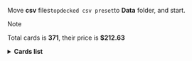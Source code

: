 Move <b>csv</b> files```topdecked csv preset```to <b>Data</b> folder, and start.

> [!NOTE]
> Total cards is <b>371</b>, their price is <b>$212.63</b>

<details>
  <summary><b>Cards list</b></summary>

<ul>
 <li> $0.04 <a href="https://scryfall.com/card/khm/157/ru">Tuskeri Firewalker</a> - foil (1)</li>
 <li> $0.04 <a href="https://scryfall.com/card/mid/118/ru">Olivia's Midnight Ambush</a> - foil (1)</li>
 <li> $0.02 <a href="https://scryfall.com/card/afr/45/ru">Air-Cult Elemental</a> - foil (1)</li>
 <li> $0.01 <a href="https://scryfall.com/card/mid/132/ru">Burn the Accursed</a> - foil (1)</li>
 <li> $0.72 <a href="https://scryfall.com/card/khm/397/ru">Mountain</a> - foil (1)</li>
 <li> $0.15 <a href="https://scryfall.com/card/thb/284/en">Mountain</a> - foil (1)</li>
 <li> $0.14 <a href="https://scryfall.com/card/afr/275/ru">Mountain</a> - foil (1)</li>
 <li> $0.17 <a href="https://scryfall.com/card/thb/285/en">Mountain</a> - foil (1)</li>
 <li> $0.11 <a href="https://scryfall.com/card/afr/274/ru">Mountain</a> - foil (1)</li>
 <li> $0.15 <a href="https://scryfall.com/card/mid/383/ru">Mountain</a> - foil (1)</li>
 <li> $0.08 <a href="https://scryfall.com/card/afr/277/ru">Mountain</a> - foil (1)</li>
 <li> $0.11 <a href="https://scryfall.com/card/afr/276/ru">Mountain</a> - foil (1)</li>
 <li> $0.35 <a href="https://scryfall.com/card/mid/277/ru">Forest</a> - foil (1)</li>
 <li> $0.19 <a href="https://scryfall.com/card/thb/287/en">Forest</a> - foil (1)</li>
 <li> $0.13 <a href="https://scryfall.com/card/afr/279/ru">Forest</a> - foil (1)</li>
 <li> $0.12 <a href="https://scryfall.com/card/afr/278/ru">Forest</a> - foil (1)</li>
 <li> $0.10 <a href="https://scryfall.com/card/mid/384/ru">Forest</a> - foil (1)</li>
 <li> $0.73 <a href="https://scryfall.com/card/khm/398/ru">Forest</a> - foil (1)</li>
 <li> $0.16 <a href="https://scryfall.com/card/afr/281/ru">Forest</a> - foil (1)</li>
 <li> $0.12 <a href="https://scryfall.com/card/afr/280/ru">Forest</a> - foil (1)</li>
 <li> $0.08 <a href="https://scryfall.com/card/thb/286/en">Forest</a> - foil (1)</li>
 <li> $0.13 <a href="https://scryfall.com/card/afr/265/ru">Plains</a> - foil (1)</li>
 <li> $0.09 <a href="https://scryfall.com/card/afr/263/ru">Plains</a> - foil (1)</li>
 <li> $0.10 <a href="https://scryfall.com/card/afr/262/ru">Plains</a> - foil (1)</li>
 <li> $0.08 <a href="https://scryfall.com/card/afr/264/ru">Plains</a> - foil (1)</li>
 <li> $0.22 <a href="https://scryfall.com/card/thb/279/en">Plains</a> - foil (1)</li>
 <li> $0.20 <a href="https://scryfall.com/card/thb/278/en">Plains</a> - foil (1)</li>
 <li> $0.09 <a href="https://scryfall.com/card/mid/380/ru">Plains</a> - foil (1)</li>
 <li> $0.32 <a href="https://scryfall.com/card/khm/394/ru">Plains</a> - foil (1)</li>
 <li> $0.19 <a href="https://scryfall.com/card/thb/280/en">Island</a> - foil (1)</li>
 <li> $0.11 <a href="https://scryfall.com/card/afr/268/ru">Island</a> - foil (1)</li>
 <li> $0.09 <a href="https://scryfall.com/card/mid/381/ru">Island</a> - foil (1)</li>
 <li> $0.63 <a href="https://scryfall.com/card/khm/395/ru">Island</a> - foil (1)</li>
 <li> $0.08 <a href="https://scryfall.com/card/afr/269/ru">Island</a> - foil (1)</li>
 <li> $0.13 <a href="https://scryfall.com/card/afr/266/ru">Island</a> - foil (1)</li>
 <li> $0.19 <a href="https://scryfall.com/card/thb/281/ru">Island</a> - foil (1)</li>
 <li> $0.10 <a href="https://scryfall.com/card/afr/267/ru">Island</a> - foil (1)</li>
 <li> $0.13 <a href="https://scryfall.com/card/mid/382/ru">Swamp</a> - foil (1)</li>
 <li> $0.12 <a href="https://scryfall.com/card/thb/282/en">Swamp</a> - foil (1)</li>
 <li> $0.10 <a href="https://scryfall.com/card/afr/270/ru">Swamp</a> - foil (1)</li>
 <li> $0.12 <a href="https://scryfall.com/card/afr/272/ru">Swamp</a> - foil (1)</li>
 <li> $0.89 <a href="https://scryfall.com/card/mid/273/ru">Swamp</a> - foil (1)</li>
 <li> $0.19 <a href="https://scryfall.com/card/thb/283/en">Swamp</a> - foil (1)</li>
 <li> $2.00 <a href="https://scryfall.com/card/thb/252/en">Swamp</a> - foil (1)</li>
 <li> $0.46 <a href="https://scryfall.com/card/khm/396/ru">Swamp</a> - foil (1)</li>
 <li> $0.13 <a href="https://scryfall.com/card/afr/273/ru">Swamp</a> - foil (1)</li>
 <li> $0.12 <a href="https://scryfall.com/card/afr/271/ru">Swamp</a> - foil (1)</li>
 <li> $1.06 <a href="https://scryfall.com/card/neo/472/en">Thundering Raiju</a> - foil (1)</li>
 <li> $0.11 <a href="https://scryfall.com/card/mid/244/ru">Sunrise Cavalier</a> - foil (1)</li>
 <li> $0.17 <a href="https://scryfall.com/card/afr/397/ru">Treasure Chest</a> - foil (1)</li>
 <li> $0.28 <a href="https://scryfall.com/card/mid/386/ru">Triskaidekaphile</a> - foil (1)</li>
 <li> $0.07 <a href="https://scryfall.com/card/afr/46/ru">Arcane Investigator</a> - foil (1)</li>
 <li> $0.35 <a href="https://scryfall.com/card/afr/228/ru">Monk Class</a> - foil (1)</li>
 <li> $0.19 <a href="https://scryfall.com/card/afr/117/ru">Reaper's Talisman</a> - foil (1)</li>
 <li> $0.13 <a href="https://scryfall.com/card/thb/263/en">Tymaret, Chosen from Death</a> - foil (1)</li>
 <li> $0.05 <a href="https://scryfall.com/card/khm/87/ru">Draugr Recruiter</a> - foil (1)</li>
 <li> $0.13 <a href="https://scryfall.com/card/khm/321/ru">Aegar, the Freezing Flame</a> - foil (1)</li>
 <li> $0.08 <a href="https://scryfall.com/card/mid/299/ru">Burly Breaker // Dire-Strain Demolisher</a> - foil (1)</li>
 <li> $0.41 <a href="https://scryfall.com/card/afr/375/ru">Forsworn Paladin</a> - foil (1)</li>
 <li> $0.02 <a href="https://scryfall.com/card/mid/84/ru">Arrogant Outlaw</a> - foil (1)</li>
 <li> $0.06 <a href="https://scryfall.com/card/afr/310/ru">Rimeshield Frost Giant</a> - foil (1)</li>
 <li> $2.79 <a href="https://scryfall.com/card/ddr/1/en">Nissa, Voice of Zendikar</a> - foil (1)</li>
 <li> $2.35 <a href="https://scryfall.com/card/sta/56/ru">Regrowth</a> - foil (1)</li>
 <li> $0.14 <a href="https://scryfall.com/card/mid/261/ru">Evolving Wilds</a> - foil (1)</li>
 <li> $0.46 <a href="https://scryfall.com/card/thb/352/en">Arasta of the Endless Web</a> - foil (1)</li>
 <li> $2.78 <a href="https://scryfall.com/card/vow/46/en">Welcoming Vampire</a> - foil (1)</li>
 <li> $0.89 <a href="https://scryfall.com/card/khm/400/ru">Reflections of Littjara</a> - foil (1)</li>
 <li> $0.01 <a href="https://scryfall.com/card/mid/22/ru">Gavony Trapper</a> - foil (1)</li>
 <li> $0.13 <a href="https://scryfall.com/card/mid/63/ru">Mysterious Tome // Chilling Chronicle</a> - foil (1)</li>
 <li> $0.09 <a href="https://scryfall.com/card/khm/8/ru">Divine Gambit</a> - foil (1)</li>
 <li> $0.02 <a href="https://scryfall.com/card/mom/195/en">Iridescent Blademaster</a> - foil (1)</li>
 <li> $0.60 <a href="https://scryfall.com/card/ddr/36/en">Ob Nixilis Reignited</a> - foil (1)</li>
 <li> $0.53 <a href="https://scryfall.com/card/afr/33/ru">Portable Hole</a> - nonfoil (1)</li>
 <li> $0.37 <a href="https://scryfall.com/card/stx/128/ru">Ecological Appreciation</a> - nonfoil (1)</li>
 <li> $0.04 <a href="https://scryfall.com/card/stx/100/ru">Explosive Welcome</a> - nonfoil (1)</li>
 <li> $0.11 <a href="https://scryfall.com/card/stx/154/ru">Pestilent Cauldron // Restorative Burst</a> - nonfoil (1)</li>
 <li> $0.09 <a href="https://scryfall.com/card/afr/175/ru">Choose Your Weapon</a> - nonfoil (1)</li>
 <li> $0.48 <a href="https://scryfall.com/card/ddr/56/en">Pestilence Demon</a> - nonfoil (1)</li>
 <li> $4.10 <a href="https://scryfall.com/card/khm/114/ru">Valki, God of Lies // Tibalt, Cosmic Impostor</a> - nonfoil (1)</li>
 <li> $0.04 <a href="https://scryfall.com/card/afr/149/ru">Hulking Bugbear</a> - nonfoil (1)</li>
 <li> $0.23 <a href="https://scryfall.com/card/thb/214/en">Dream Trawler</a> - nonfoil (1)</li>
 <li> $0.05 <a href="https://scryfall.com/card/stx/56/ru">Symmetry Sage</a> - nonfoil (1)</li>
 <li> $0.10 <a href="https://scryfall.com/card/afr/105/ru">Gelatinous Cube</a> - nonfoil (1)</li>
 <li> $0.02 <a href="https://scryfall.com/card/mid/83/ru">Vivisection</a> - nonfoil (1)</li>
 <li> $1.34 <a href="https://scryfall.com/card/stx/279/ru">Kasmina, Enigma Sage</a> - nonfoil (1)</li>
 <li> $0.18 <a href="https://scryfall.com/card/afr/337/ru">Bruenor Battlehammer</a> - nonfoil (1)</li>
 <li> $0.10 <a href="https://scryfall.com/card/ddr/3/en">Briarhorn</a> - nonfoil (2)</li>
 <li> $0.02 <a href="https://scryfall.com/card/stx/105/ru">Hall Monitor</a> - nonfoil (1)</li>
 <li> $1.82 <a href="https://scryfall.com/card/vow/63/en">Hullbreaker Horror</a> - nonfoil (1)</li>
 <li> $0.14 <a href="https://scryfall.com/card/stx/171/ru">Creative Outburst</a> - nonfoil (1)</li>
 <li> $0.04 <a href="https://scryfall.com/card/mom/237/en">Invasion of Moag // Bloomwielder Dryads</a> - nonfoil (1)</li>
 <li> $0.41 <a href="https://scryfall.com/card/ddr/53/en">Indulgent Tormentor</a> - nonfoil (1)</li>
 <li> $0.02 <a href="https://scryfall.com/card/stx/31/ru">Stonebinder's Familiar</a> - nonfoil (1)</li>
 <li> $0.04 <a href="https://scryfall.com/card/afr/231/ru">Shessra, Death's Whisper</a> - nonfoil (1)</li>
 <li> $0.23 <a href="https://scryfall.com/card/afr/371/ru">Yuan-Ti Malison</a> - nonfoil (1)</li>
 <li> $0.12 <a href="https://scryfall.com/card/stx/96/ru">Draconic Intervention</a> - nonfoil (1)</li>
 <li> $0.05 <a href="https://scryfall.com/card/mom/166/en">Stoke the Flames</a> - nonfoil (1)</li>
 <li> $0.35 <a href="https://scryfall.com/card/mid/221/ru">Faithful Mending</a> - nonfoil (1)</li>
 <li> $0.10 <a href="https://scryfall.com/card/sta/37/ru">Claim the Firstborn</a> - nonfoil (1)</li>
 <li> $0.06 <a href="https://scryfall.com/card/thb/69/en">Stinging Lionfish</a> - nonfoil (1)</li>
 <li> $0.07 <a href="https://scryfall.com/card/afr/137/ru">Critical Hit</a> - nonfoil (1)</li>
 <li> $0.01 <a href="https://scryfall.com/card/mid/75/ru">Skaab Wrangler</a> - nonfoil (1)</li>
 <li> $0.16 <a href="https://scryfall.com/card/ddr/58/en">Quest for the Gravelord</a> - nonfoil (2)</li>
 <li> $0.03 <a href="https://scryfall.com/card/thb/63/en">Sea God's Scorn</a> - nonfoil (1)</li>
 <li> $0.02 <a href="https://scryfall.com/card/thb/189/en">Nyx Herald</a> - nonfoil (1)</li>
 <li> $0.05 <a href="https://scryfall.com/card/khm/135/ru">Fearless Liberator</a> - nonfoil (1)</li>
 <li> $0.42 <a href="https://scryfall.com/card/khm/21/ru">Reidane, God of the Worthy // Valkmira, Protector's Shield</a> - nonfoil (1)</li>
 <li> $1.73 <a href="https://scryfall.com/card/mid/7/ru">Brutal Cathar // Moonrage Brute</a> - nonfoil (1)</li>
 <li> $0.22 <a href="https://scryfall.com/card/stx/228/ru">Rushed Rebirth</a> - nonfoil (1)</li>
 <li> $0.09 <a href="https://scryfall.com/card/mid/238/ru">Rootcoil Creeper</a> - nonfoil (2)</li>
 <li> $0.05 <a href="https://scryfall.com/card/khm/30/ru">Spectral Steel</a> - nonfoil (1)</li>
 <li> $0.25 <a href="https://scryfall.com/card/ddr/62/en">Squelching Leeches</a> - nonfoil (1)</li>
 <li> $0.26 <a href="https://scryfall.com/card/sta/28/ru">Doom Blade</a> - nonfoil (1)</li>
 <li> $0.06 <a href="https://scryfall.com/card/sta/4/ru">Divine Gambit</a> - nonfoil (1)</li>
 <li> $0.02 <a href="https://scryfall.com/card/khm/8/ru">Divine Gambit</a> - nonfoil (1)</li>
 <li> $0.03 <a href="https://scryfall.com/card/thb/239/en">Thundering Chariot</a> - nonfoil (1)</li>
 <li> $0.02 <a href="https://scryfall.com/card/afr/247/ru">Iron Golem</a> - nonfoil (1)</li>
 <li> $0.06 <a href="https://scryfall.com/card/sta/23/ru">Whirlwind Denial</a> - nonfoil (2)</li>
 <li> $0.45 <a href="https://scryfall.com/card/khm/142/ru">Magda, Brazen Outlaw</a> - nonfoil (1)</li>
 <li> $0.65 <a href="https://scryfall.com/card/thb/13/en">Elspeth Conquers Death</a> - nonfoil (1)</li>
 <li> $0.10 <a href="https://scryfall.com/card/thb/237/en">Soul-Guide Lantern</a> - nonfoil (1)</li>
 <li> $0.26 <a href="https://scryfall.com/card/sta/19/ru">Opt</a> - nonfoil (1)</li>
 <li> $0.60 <a href="https://scryfall.com/card/afr/180/ru">Druid Class</a> - nonfoil (1)</li>
 <li> $0.03 <a href="https://scryfall.com/card/afr/244/ru">Fifty Feet of Rope</a> - nonfoil (1)</li>
 <li> $0.07 <a href="https://scryfall.com/card/khm/113/ru">Tergrid's Shadow</a> - nonfoil (1)</li>
 <li> $0.03 <a href="https://scryfall.com/card/thb/138/en">Heroes of the Revel</a> - nonfoil (1)</li>
 <li> $0.03 <a href="https://scryfall.com/card/khm/128/ru">Crush the Weak</a> - nonfoil (1)</li>
 <li> $3.67 <a href="https://scryfall.com/card/afr/290/ru">Iymrith, Desert Doom</a> - nonfoil (1)</li>
 <li> $0.12 <a href="https://scryfall.com/card/stx/178/ru">Dina, Soul Steeper</a> - nonfoil (2)</li>
 <li> $0.15 <a href="https://scryfall.com/card/thb/156/en">Storm Herald</a> - nonfoil (1)</li>
 <li> $2.82 <a href="https://scryfall.com/card/thb/221/en">Kroxa, Titan of Death's Hunger</a> - nonfoil (1)</li>
 <li> $0.20 <a href="https://scryfall.com/card/ddr/61/en">Smallpox</a> - nonfoil (2)</li>
 <li> $0.11 <a href="https://scryfall.com/card/ddr/19/en">Scythe Leopard</a> - nonfoil (2)</li>
 <li> $0.02 <a href="https://scryfall.com/card/mid/196/ru">Rise of the Ants</a> - nonfoil (1)</li>
 <li> $0.03 <a href="https://scryfall.com/card/thb/133/en">Fateful End</a> - nonfoil (1)</li>
 <li> $0.12 <a href="https://scryfall.com/card/ddr/45/ru">Despoiler of Souls</a> - nonfoil (1)</li>
 <li> $0.07 <a href="https://scryfall.com/card/ddr/42/en">Carrier Thrall</a> - nonfoil (2)</li>
 <li> $0.28 <a href="https://scryfall.com/card/mid/309/ru">Katilda, Dawnhart Prime</a> - nonfoil (1)</li>
 <li> $0.02 <a href="https://scryfall.com/card/stx/224/ru">Returned Pastcaller</a> - nonfoil (1)</li>
 <li> $0.36 <a href="https://scryfall.com/card/thb/170/en">The First Iroan Games</a> - nonfoil (1)</li>
 <li> $0.09 <a href="https://scryfall.com/card/stx/57/ru">Teachings of the Archaics</a> - nonfoil (1)</li>
 <li> $0.13 <a href="https://scryfall.com/card/afr/21/ru">Ingenious Smith</a> - nonfoil (1)</li>
 <li> $0.20 <a href="https://scryfall.com/card/vow/186/en">Ascendant Packleader</a> - nonfoil (1)</li>
 <li> $0.45 <a href="https://scryfall.com/card/snc/12/en">Extraction Specialist</a> - nonfoil (1)</li>
 <li> $0.04 <a href="https://scryfall.com/card/mid/65/ru">Ominous Roost</a> - nonfoil (1)</li>
 <li> $0.08 <a href="https://scryfall.com/card/khm/259/ru">Great Hall of Starnheim</a> - nonfoil (1)</li>
 <li> $0.36 <a href="https://scryfall.com/card/afr/29/ru">Paladin Class</a> - nonfoil (1)</li>
 <li> $0.24 <a href="https://scryfall.com/card/stx/72/ru">Go Blank</a> - nonfoil (1)</li>
 <li> $0.18 <a href="https://scryfall.com/card/thb/228/en">Staggering Insight</a> - nonfoil (1)</li>
 <li> $0.07 <a href="https://scryfall.com/card/stx/123/ru">Bookwurm</a> - nonfoil (2)</li>
 <li> $0.02 <a href="https://scryfall.com/card/thb/112/en">Pharika's Spawn</a> - nonfoil (1)</li>
 <li> $0.09 <a href="https://scryfall.com/card/khm/148/ru">Rune of Speed</a> - nonfoil (1)</li>
 <li> $0.28 <a href="https://scryfall.com/card/mid/246/ru">Tovolar, Dire Overlord // Tovolar, the Midnight Scourge</a> - nonfoil (1)</li>
 <li> $0.10 <a href="https://scryfall.com/card/stx/28/ru">Show of Confidence</a> - nonfoil (1)</li>
 <li> $0.07 <a href="https://scryfall.com/card/sta/41/ru">Infuriate</a> - nonfoil (1)</li>
 <li> $0.08 <a href="https://scryfall.com/card/mid/57/ru">Grafted Identity</a> - nonfoil (1)</li>
 <li> $0.05 <a href="https://scryfall.com/card/stx/46/ru">Mentor's Guidance</a> - nonfoil (1)</li>
 <li> $0.18 <a href="https://scryfall.com/card/ddr/60/ru">Shadows of the Past</a> - nonfoil (1)</li>
 <li> $0.11 <a href="https://scryfall.com/card/mid/183/ru">Dryad's Revival</a> - nonfoil (1)</li>
 <li> $0.15 <a href="https://scryfall.com/card/stx/176/ru">Deadly Brew</a> - nonfoil (1)</li>
 <li> $0.10 <a href="https://scryfall.com/card/mid/173/ru">Brood Weaver</a> - nonfoil (1)</li>
 <li> $0.07 <a href="https://scryfall.com/card/sta/49/ru">Adventurous Impulse</a> - nonfoil (1)</li>
 <li> $0.09 <a href="https://scryfall.com/card/ddr/26/en">Woodborn Behemoth</a> - nonfoil (2)</li>
 <li> $0.28 <a href="https://scryfall.com/card/thb/234/en">Mirror Shield</a> - nonfoil (1)</li>
 <li> $0.01 <a href="https://scryfall.com/card/stx/202/ru">Maelstrom Muse</a> - nonfoil (1)</li>
 <li> $0.94 <a href="https://scryfall.com/card/ddr/65/en">Leechridden Swamp</a> - nonfoil (1)</li>
 <li> $0.11 <a href="https://scryfall.com/card/stx/98/ru">Efreet Flamepainter</a> - nonfoil (1)</li>
 <li> $0.12 <a href="https://scryfall.com/card/stx/59/ru">Test of Talents</a> - nonfoil (2)</li>
 <li> $0.28 <a href="https://scryfall.com/card/stx/26/ru">Secret Rendezvous</a> - nonfoil (1)</li>
 <li> $0.06 <a href="https://scryfall.com/card/stx/229/ru">Shadewing Laureate</a> - nonfoil (1)</li>
 <li> $4.15 <a href="https://scryfall.com/card/afr/138/ru">Delina, Wild Mage</a> - nonfoil (1)</li>
 <li> $0.18 <a href="https://scryfall.com/card/khm/116/ru">Vengeful Reaper</a> - nonfoil (1)</li>
 <li> $0.05 <a href="https://scryfall.com/card/stx/198/ru">Lorehold Apprentice</a> - nonfoil (1)</li>
 <li> $0.18 <a href="https://scryfall.com/card/khm/109/ru">Skemfar Avenger</a> - nonfoil (1)</li>
 <li> $0.24 <a href="https://scryfall.com/card/afr/98/ru">Drider</a> - nonfoil (1)</li>
 <li> $0.05 <a href="https://scryfall.com/card/thb/7/en">Commanding Presence</a> - nonfoil (1)</li>
 <li> $0.78 <a href="https://scryfall.com/card/sta/51/ru">Cultivate</a> - nonfoil (1)</li>
 <li> $0.44 <a href="https://scryfall.com/card/ddr/10/en">Gaea's Blessing</a> - nonfoil (1)</li>
 <li> $1.12 <a href="https://scryfall.com/card/stx/262/ru">Access Tunnel</a> - nonfoil (1)</li>
 <li> $0.08 <a href="https://scryfall.com/card/mid/126/ru">Vengeful Strangler // Strangling Grasp</a> - nonfoil (1)</li>
 <li> $0.03 <a href="https://scryfall.com/card/stx/231/ru">Silverquill Apprentice</a> - nonfoil (2)</li>
 <li> $0.08 <a href="https://scryfall.com/card/afr/3/ru">Blink Dog</a> - nonfoil (1)</li>
 <li> $0.02 <a href="https://scryfall.com/card/stx/135/ru">Karok Wrangler</a> - nonfoil (1)</li>
 <li> $0.14 <a href="https://scryfall.com/card/khm/325/ru">Koll, the Forgemaster</a> - nonfoil (1)</li>
 <li> $0.03 <a href="https://scryfall.com/card/mid/297/ru">Village Watch // Village Reavers</a> - nonfoil (1)</li>
 <li> $0.06 <a href="https://scryfall.com/card/stx/134/ru">Honor Troll</a> - nonfoil (2)</li>
 <li> $0.12 <a href="https://scryfall.com/card/stx/70/ru">Eyetwitch</a> - nonfoil (1)</li>
 <li> $0.02 <a href="https://scryfall.com/card/stx/200/ru">Lorehold Excavation</a> - nonfoil (1)</li>
 <li> $0.04 <a href="https://scryfall.com/card/khm/182/ru">Littjara Glade-Warden</a> - nonfoil (1)</li>
 <li> $0.02 <a href="https://scryfall.com/card/mid/300/ru">Dawnhart Mentor</a> - nonfoil (2)</li>
 <li> $0.19 <a href="https://scryfall.com/card/thb/5/en">The Birth of Meletis</a> - nonfoil (1)</li>
 <li> $0.05 <a href="https://scryfall.com/card/afr/12/ru">Divine Smite</a> - nonfoil (1)</li>
 <li> $0.27 <a href="https://scryfall.com/card/ddr/24/en">Walker of the Grove</a> - nonfoil (1)</li>
 <li> $2.07 <a href="https://scryfall.com/card/stx/81/ru">Plumb the Forbidden</a> - nonfoil (1)</li>
 <li> $0.35 <a href="https://scryfall.com/card/sta/31/ru">Inquisition of Kozilek</a> - nonfoil (1)</li>
 <li> $0.77 <a href="https://scryfall.com/card/khm/9/ru">Doomskar</a> - nonfoil (1)</li>
 <li> $0.03 <a href="https://scryfall.com/card/thb/193/en">Pheres-Band Brawler</a> - nonfoil (1)</li>
 <li> $0.07 <a href="https://scryfall.com/card/afr/49/ru">Blue Dragon</a> - nonfoil (1)</li>
 <li> $1.09 <a href="https://scryfall.com/card/afr/147/ru">Hobgoblin Bandit Lord</a> - nonfoil (1)</li>
 <li> $0.02 <a href="https://scryfall.com/card/stx/162/ru">Aether Helix</a> - nonfoil (1)</li>
 <li> $0.44 <a href="https://scryfall.com/card/afr/243/ru">Eye of Vecna</a> - nonfoil (1)</li>
 <li> $0.09 <a href="https://scryfall.com/card/thb/206/en">Acolyte of Affliction</a> - nonfoil (1)</li>
 <li> $0.03 <a href="https://scryfall.com/card/khm/137/ru">Frenzied Raider</a> - nonfoil (1)</li>
 <li> $0.04 <a href="https://scryfall.com/card/afr/54/ru">Displacer Beast</a> - nonfoil (1)</li>
 <li> $0.02 <a href="https://scryfall.com/card/thb/59/en">One with the Stars</a> - nonfoil (1)</li>
 <li> $0.19 <a href="https://scryfall.com/card/ddr/6/en">Cloudthresher</a> - nonfoil (1)</li>
 <li> $0.04 <a href="https://scryfall.com/card/afr/111/ru">Lightfoot Rogue</a> - nonfoil (1)</li>
 <li> $0.21 <a href="https://scryfall.com/card/khm/86/ru">Draugr Necromancer</a> - nonfoil (1)</li>
 <li> $0.31 <a href="https://scryfall.com/card/afr/132/ru">Battle Cry Goblin</a> - nonfoil (1)</li>
 <li> $0.08 <a href="https://scryfall.com/card/ddr/12/en">Jaddi Lifestrider</a> - nonfoil (2)</li>
 <li> $0.09 <a href="https://scryfall.com/card/stx/220/ru">Quintorius, Field Historian</a> - nonfoil (1)</li>
 <li> $0.06 <a href="https://scryfall.com/card/thb/102/en">Inevitable End</a> - nonfoil (1)</li>
 <li> $0.17 <a href="https://scryfall.com/card/stx/207/ru">Mortality Spear</a> - nonfoil (1)</li>
 <li> $0.10 <a href="https://scryfall.com/card/khm/212/ru">Harald, King of Skemfar</a> - nonfoil (1)</li>
 <li> $0.45 <a href="https://scryfall.com/card/ddr/29/en">Mosswort Bridge</a> - nonfoil (1)</li>
 <li> $0.43 <a href="https://scryfall.com/card/stx/21/ru">Mavinda, Students' Advocate</a> - nonfoil (1)</li>
 <li> $0.02 <a href="https://scryfall.com/card/stx/89/ru">Umbral Juke</a> - nonfoil (1)</li>
 <li> $0.08 <a href="https://scryfall.com/card/khm/122/ru">Basalt Ravager</a> - nonfoil (1)</li>
 <li> $0.29 <a href="https://scryfall.com/card/thb/98/en">Gravebreaker Lamia</a> - nonfoil (1)</li>
 <li> $0.11 <a href="https://scryfall.com/card/ddr/20/en">Seek the Horizon</a> - nonfoil (1)</li>
 <li> $0.26 <a href="https://scryfall.com/card/vow/58/en">Dreamshackle Geist</a> - nonfoil (1)</li>
 <li> $4.81 <a href="https://scryfall.com/card/mid/265/ru">Overgrown Farmland</a> - nonfoil (1)</li>
 <li> $0.54 <a href="https://scryfall.com/card/ddr/44/en">Desecration Demon</a> - nonfoil (1)</li>
 <li> $1.54 <a href="https://scryfall.com/card/mid/113/ru">Morbid Opportunist</a> - nonfoil (1)</li>
 <li> $0.04 <a href="https://scryfall.com/card/thb/83/en">Agonizing Remorse</a> - nonfoil (1)</li>
 <li> $0.03 <a href="https://scryfall.com/card/sta/24/ru">Agonizing Remorse</a> - nonfoil (1)</li>
 <li> $0.02 <a href="https://scryfall.com/card/afr/77/ru">Sudden Insight</a> - nonfoil (1)</li>
 <li> $0.21 <a href="https://scryfall.com/card/thb/33/en">Reverent Hoplite</a> - nonfoil (1)</li>
 <li> $0.53 <a href="https://scryfall.com/card/ddr/2/en">Abundance</a> - nonfoil (1)</li>
 <li> $0.17 <a href="https://scryfall.com/card/afr/48/ru">The Blackstaff of Waterdeep</a> - nonfoil (1)</li>
 <li> $0.07 <a href="https://scryfall.com/card/thb/223/en">Mischievous Chimera</a> - nonfoil (1)</li>
 <li> $0.16 <a href="https://scryfall.com/card/afr/125/ru">Warlock Class</a> - nonfoil (2)</li>
 <li> $0.15 <a href="https://scryfall.com/card/khm/265/ru">Port of Karfell</a> - nonfoil (1)</li>
 <li> $0.27 <a href="https://scryfall.com/card/stx/20/ru">Leonin Lightscribe</a> - nonfoil (1)</li>
 <li> $0.12 <a href="https://scryfall.com/card/mid/187/ru">Hound Tamer // Untamed Pup</a> - nonfoil (1)</li>
 <li> $0.05 <a href="https://scryfall.com/card/mid/302/ru">Hound Tamer // Untamed Pup</a> - nonfoil (1)</li>
 <li> $0.14 <a href="https://scryfall.com/card/stx/225/ru">Rip Apart</a> - nonfoil (1)</li>
 <li> $0.12 <a href="https://scryfall.com/card/khm/233/ru">Vega, the Watcher</a> - nonfoil (1)</li>
 <li> $0.14 <a href="https://scryfall.com/card/afr/114/ru">Power Word Kill</a> - nonfoil (2)</li>
 <li> $6.57 <a href="https://scryfall.com/card/khm/98/ru">Haunting Voyage</a> - nonfoil (1)</li>
 <li> $0.43 <a href="https://scryfall.com/card/mid/51/ru">Fading Hope</a> - nonfoil (2)</li>
 <li> $0.03 <a href="https://scryfall.com/card/mid/70/ru">Phantom Carriage</a> - nonfoil (2)</li>
 <li> $3.76 <a href="https://scryfall.com/card/afr/254/ru">Den of the Bugbear</a> - nonfoil (1)</li>
 <li> $1.19 <a href="https://scryfall.com/card/stx/86/ru">Sedgemoor Witch</a> - nonfoil (1)</li>
 <li> $0.04 <a href="https://scryfall.com/card/mid/251/ru">Winterthorn Blessing</a> - nonfoil (1)</li>
 <li> $0.87 <a href="https://scryfall.com/card/khm/69/ru">Mystic Reflection</a> - nonfoil (1)</li>
 <li> $0.06 <a href="https://scryfall.com/card/khm/166/ru">Elven Bow</a> - nonfoil (1)</li>
 <li> $0.26 <a href="https://scryfall.com/card/ddr/30/en">Treetop Village</a> - nonfoil (1)</li>
 <li> $0.23 <a href="https://scryfall.com/card/thb/87/en">Cling to Dust</a> - nonfoil (1)</li>
 <li> $0.06 <a href="https://scryfall.com/card/afr/135/ru">Burning Hands</a> - nonfoil (1)</li>
 <li> $0.09 <a href="https://scryfall.com/card/khm/170/ru">Fynn, the Fangbearer</a> - nonfoil (1)</li>
 <li> $0.30 <a href="https://scryfall.com/card/vow/53/en">Consuming Tide</a> - nonfoil (1)</li>
 <li> $0.07 <a href="https://scryfall.com/card/khm/253/ru">Bretagard Stronghold</a> - nonfoil (1)</li>
 <li> $0.03 <a href="https://scryfall.com/card/stx/169/ru">Closing Statement</a> - nonfoil (1)</li>
 <li> $0.05 <a href="https://scryfall.com/card/stx/24/ru">Professor of Symbology</a> - nonfoil (1)</li>
 <li> $0.23 <a href="https://scryfall.com/card/stx/247/ru">Witherbloom Apprentice</a> - nonfoil (2)</li>
 <li> $0.08 <a href="https://scryfall.com/card/mid/115/ru">Necrosynthesis</a> - nonfoil (1)</li>
 <li> $0.10 <a href="https://scryfall.com/card/afr/240/ru">Bag of Holding</a> - nonfoil (1)</li>
 <li> $0.04 <a href="https://scryfall.com/card/afr/7/ru">Cloister Gargoyle</a> - nonfoil (1)</li>
 <li> $0.06 <a href="https://scryfall.com/card/mid/299/ru">Burly Breaker // Dire-Strain Demolisher</a> - nonfoil (2)</li>
 <li> $0.36 <a href="https://scryfall.com/card/khm/107/ru">Rise of the Dread Marn</a> - nonfoil (1)</li>
 <li> $0.19 <a href="https://scryfall.com/card/sta/60/ru">Electrolyze</a> - nonfoil (1)</li>
 <li> $0.02 <a href="https://scryfall.com/card/stx/15/ru">Dueling Coach</a> - nonfoil (1)</li>
 <li> $0.04 <a href="https://scryfall.com/card/afr/210/ru">Wandering Troubadour</a> - nonfoil (2)</li>
 <li> $0.06 <a href="https://scryfall.com/card/afr/107/ru">Grim Wanderer</a> - nonfoil (1)</li>
 <li> $0.57 <a href="https://scryfall.com/card/thb/80/en">Wavebreak Hippocamp</a> - nonfoil (1)</li>
 <li> $2.62 <a href="https://scryfall.com/card/snc/160/en">Topiary Stomper</a> - nonfoil (1)</li>
 <li> $0.10 <a href="https://scryfall.com/card/stx/127/ru">Dragonsguard Elite</a> - nonfoil (1)</li>
 <li> $0.12 <a href="https://scryfall.com/card/thb/267/en">Renata, Called to the Hunt</a> - nonfoil (1)</li>
 <li> $0.18 <a href="https://scryfall.com/card/stx/261/ru">Zephyr Boots</a> - nonfoil (1)</li>
 <li> $0.19 <a href="https://scryfall.com/card/afr/88/ru">Asmodeus the Archfiend</a> - nonfoil (1)</li>
 <li> $1.30 <a href="https://scryfall.com/card/khm/340/ru">Search for Glory</a> - nonfoil (1)</li>
 <li> $0.14 <a href="https://scryfall.com/card/khm/59/ru">Giant's Amulet</a> - nonfoil (1)</li>
 <li> $0.18 <a href="https://scryfall.com/card/mid/303/ru">Outland Liberator // Frenzied Trapbreaker</a> - nonfoil (1)</li>
 <li> $0.20 <a href="https://scryfall.com/card/ddr/57/en">Priest of the Blood Rite</a> - nonfoil (1)</li>
 <li> $0.03 <a href="https://scryfall.com/card/mid/16/ru">Duelcraft Trainer</a> - nonfoil (1)</li>
 <li> $0.03 <a href="https://scryfall.com/card/thb/182/en">Nessian Hornbeetle</a> - nonfoil (1)</li>
 <li> $0.44 <a href="https://scryfall.com/card/ddr/16/en">Oran-Rief Hydra</a> - nonfoil (1)</li>
 <li> $0.47 <a href="https://scryfall.com/card/ddr/38/en">Ambition's Cost</a> - nonfoil (1)</li>
 <li> $0.09 <a href="https://scryfall.com/card/khm/56/ru">Frost Augur</a> - nonfoil (1)</li>
 <li> $0.23 <a href="https://scryfall.com/card/mid/235/ru">Rem Karolus, Stalwart Slayer</a> - nonfoil (1)</li>
 <li> $0.13 <a href="https://scryfall.com/card/stx/147/ru">Augmenter Pugilist // Echoing Equation</a> - nonfoil (1)</li>
 <li> $0.08 <a href="https://scryfall.com/card/khm/268/ru">Skemfar Elderhall</a> - nonfoil (1)</li>
 <li> $0.25 <a href="https://scryfall.com/card/mid/223/ru">Florian, Voldaren Scion</a> - nonfoil (1)</li>
 <li> $0.03 <a href="https://scryfall.com/card/stx/91/ru">Academic Dispute</a> - nonfoil (1)</li>
 <li> $0.07 <a href="https://scryfall.com/card/sta/44/ru">Shock</a> - nonfoil (1)</li>
 <li> $0.42 <a href="https://scryfall.com/card/vow/200/en">Glorious Sunrise</a> - nonfoil (1)</li>
 <li> $0.04 <a href="https://scryfall.com/card/afr/192/ru">Loathsome Troll</a> - nonfoil (1)</li>
 <li> $0.10 <a href="https://scryfall.com/card/mom/30/en">Phyrexian Awakening</a> - nonfoil (1)</li>
 <li> $0.21 <a href="https://scryfall.com/card/khm/25/ru">Rune of Sustenance</a> - nonfoil (1)</li>
 <li> $0.04 <a href="https://scryfall.com/card/thb/132/en">Escape Velocity</a> - nonfoil (1)</li>
 <li> $2.86 <a href="https://scryfall.com/card/afr/222/ru">Fighter Class</a> - nonfoil (1)</li>
 <li> $0.06 <a href="https://scryfall.com/card/vow/151/en">Creepy Puppeteer</a> - nonfoil (1)</li>
 <li> $0.05 <a href="https://scryfall.com/card/stx/132/ru">Fortifying Draught</a> - nonfoil (1)</li>
 <li> $0.23 <a href="https://scryfall.com/card/stx/94/ru">Conspiracy Theorist</a> - nonfoil (1)</li>
 <li> $0.03 <a href="https://scryfall.com/card/afr/76/ru">Split the Party</a> - nonfoil (1)</li>
 <li> $0.07 <a href="https://scryfall.com/card/afr/67/ru">Power of Persuasion</a> - nonfoil (1)</li>
 <li> $0.47 <a href="https://scryfall.com/card/thb/99/en">Gray Merchant of Asphodel</a> - nonfoil (1)</li>
 <li> $0.55 <a href="https://scryfall.com/card/thb/121/en">Underworld Dreams</a> - nonfoil (1)</li>
 <li> $0.02 <a href="https://scryfall.com/card/khm/200/ru">Aegar, the Freezing Flame</a> - nonfoil (1)</li>
 <li> $0.08 <a href="https://scryfall.com/card/stx/246/ru">Venerable Warsinger</a> - nonfoil (1)</li>
 <li> $0.05 <a href="https://scryfall.com/card/thb/209/en">Atris, Oracle of Half-Truths</a> - nonfoil (1)</li>
 <li> $0.08 <a href="https://scryfall.com/card/khm/224/ru">Narfi, Betrayer King</a> - nonfoil (1)</li>
 <li> $0.19 <a href="https://scryfall.com/card/thb/167/en">Chainweb Aracnir</a> - nonfoil (1)</li>
 <li> $0.33 <a href="https://scryfall.com/card/stx/149/ru">Extus, Oriq Overlord // Awaken the Blood Avatar</a> - nonfoil (1)</li>
 <li> $0.04 <a href="https://scryfall.com/card/stx/35/ru">Thunderous Orator</a> - nonfoil (1)</li>
 <li> $0.37 <a href="https://scryfall.com/card/sta/62/ru">Lightning Helix</a> - nonfoil (1)</li>
 <li> $0.04 <a href="https://scryfall.com/card/mul/57/en">Reyav, Master Smith</a> - nonfoil (1)</li>
 <li> $0.14 <a href="https://scryfall.com/card/khm/108/ru">Rune of Mortality</a> - nonfoil (1)</li>
 <li> $0.27 <a href="https://scryfall.com/card/khm/244/ru">Replicating Ring</a> - nonfoil (1)</li>
 <li> $0.03 <a href="https://scryfall.com/card/stx/107/ru">Igneous Inspiration</a> - nonfoil (1)</li>
 <li> $0.12 <a href="https://scryfall.com/card/afr/323/ru">Zalto, Fire Giant Duke</a> - nonfoil (2)</li>
 <li> $0.06 <a href="https://scryfall.com/card/stx/205/ru">Manifestation Sage</a> - nonfoil (1)</li>
 <li> $0.11 <a href="https://scryfall.com/card/khm/201/ru">Arni Slays the Troll</a> - nonfoil (1)</li>
 <li> $0.25 <a href="https://scryfall.com/card/mid/2/ru">Ambitious Farmhand // Seasoned Cathar</a> - nonfoil (1)</li>
 <li> $0.06 <a href="https://scryfall.com/card/mid/250/ru">Wake to Slaughter</a> - nonfoil (1)</li>
 <li> $0.11 <a href="https://scryfall.com/card/thb/166/en">The Binding of the Titans</a> - nonfoil (1)</li>
 <li> $0.05 <a href="https://scryfall.com/card/afr/234/ru">Targ Nar, Demon-Fang Gnoll</a> - nonfoil (2)</li>
 <li> $0.04 <a href="https://scryfall.com/card/thb/219/ru">Hero of the Nyxborn</a> - nonfoil (1)</li>
 <li> $0.03 <a href="https://scryfall.com/card/afr/96/ru">Demogorgon's Clutches</a> - nonfoil (1)</li>
 <li> $0.85 <a href="https://scryfall.com/card/sta/17/ru">Mind's Desire</a> - nonfoil (1)</li>
 <li> $0.23 <a href="https://scryfall.com/card/ddr/21/en">Thicket Elemental</a> - nonfoil (1)</li>
 <li> $0.02 <a href="https://scryfall.com/card/khm/226/ru">Niko Defies Destiny</a> - nonfoil (1)</li>
 <li> $0.13 <a href="https://scryfall.com/card/afr/32/ru">Plate Armor</a> - nonfoil (1)</li>
 <li> $0.73 <a href="https://scryfall.com/card/sta/18/ru">Negate</a> - nonfoil (1)</li>
 <li> $0.08 <a href="https://scryfall.com/card/sta/3/ru">Defiant Strike</a> - nonfoil (1)</li>
 <li> $0.03 <a href="https://scryfall.com/card/afr/201/ru">Purple Worm</a> - nonfoil (1)</li>
 <li> $0.25 <a href="https://scryfall.com/card/afr/260/ru">Temple of the Dragon Queen</a> - nonfoil (1)</li>
 <li> $0.02 <a href="https://scryfall.com/card/stx/78/ru">Necrotic Fumes</a> - nonfoil (3)</li>
 <li> $0.06 <a href="https://scryfall.com/card/khm/36/ru">Valkyrie's Sword</a> - nonfoil (1)</li>
 <li> $0.07 <a href="https://scryfall.com/card/thb/53/en">Medomai's Prophecy</a> - nonfoil (1)</li>
 <li> $0.05 <a href="https://scryfall.com/card/stx/92/ru">Ardent Dustspeaker</a> - nonfoil (1)</li>
 <li> $0.05 <a href="https://scryfall.com/card/afr/57/ru">Eccentric Apprentice</a> - nonfoil (2)</li>
 <li> $0.02 <a href="https://scryfall.com/card/mom/107/en">Glistening Deluge</a> - nonfoil (1)</li>
 <li> $0.03 <a href="https://scryfall.com/card/khm/163/ru">Boreal Outrider</a> - nonfoil (1)</li>
 <li> $3.15 <a href="https://scryfall.com/card/plist/475/en">Noxious Ghoul</a> - nonfoil (1)</li>
 <li> $0.10 <a href="https://scryfall.com/card/plist/520/en">Toils of Night and Day</a> - nonfoil (1)</li>
 <li> $18.75 <a href="https://scryfall.com/card/thb/236/en">Shadowspear</a> - nonfoil (1)</li>
 <li> $5.15 <a href="https://scryfall.com/card/thb/24/en">Idyllic Tutor</a> - nonfoil (1)</li>
 <li> $4.38 <a href="https://scryfall.com/card/afr/87/ru">Acererak the Archlich</a> - foil (1)</li>
 <li> $10.56 <a href="https://scryfall.com/card/stx/282/ru">Beledros Witherbloom</a> - nonfoil (1)</li>
 <li> $5.56 <a href="https://scryfall.com/card/mom/12/en">Elesh Norn // The Argent Etchings</a> - nonfoil (1)</li>
 <li> $30.95 <a href="https://scryfall.com/card/mid/112/ru">The Meathook Massacre</a> - nonfoil (1)</li>
 <li> $19.00 <a href="https://scryfall.com/card/thb/259/en">Heliod, Sun-Crowned</a> - foil (1)</li>
</ul>

</details>
